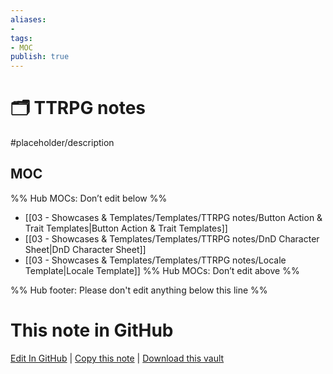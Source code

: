 ```yaml
---
aliases:
- 
tags:
- MOC
publish: true
---
```


# 🗂️ TTRPG notes

#placeholder/description 

## MOC

%% Hub MOCs: Don’t edit below  %%
-  [[03 - Showcases & Templates/Templates/TTRPG notes/Button Action & Trait Templates|Button Action & Trait Templates]]
-  [[03 - Showcases & Templates/Templates/TTRPG notes/DnD Character Sheet|DnD Character Sheet]]
-  [[03 - Showcases & Templates/Templates/TTRPG notes/Locale Template|Locale Template]]
%% Hub MOCs: Don’t edit above  %%

%% Hub footer: Please don't edit anything below this line %%

# This note in GitHub

<span class="git-footer">[Edit In GitHub](https://github.dev/obsidian-community/obsidian-hub/blob/main/03%20-%20Showcases%20%26%20Templates/Templates/TTRPG%20notes/%F0%9F%97%82%EF%B8%8F%20TTRPG%20notes.md "git-hub-edit-note") | [Copy this note](https://raw.githubusercontent.com/obsidian-community/obsidian-hub/main/03%20-%20Showcases%20%26%20Templates/Templates/TTRPG%20notes/%F0%9F%97%82%EF%B8%8F%20TTRPG%20notes.md "git-hub-copy-note") | [Download this vault](https://github.com/obsidian-community/obsidian-hub/archive/refs/heads/main.zip "git-hub-download-vault") </span>
